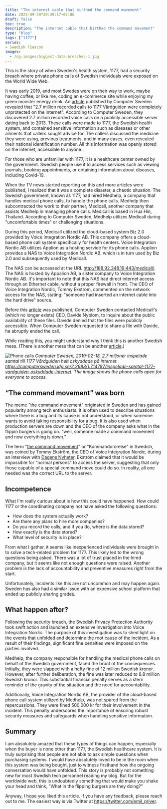 ```yaml
---
title: "The internet cable that birthed the command movement"
date: 2023-09-20T20:39:17+02:00
draft: false
toc: true
description: "The internet cable that birthed the command movement"
type: "blog"
tags: ["1177"]
series:
- Swedish Fiascos
images:
  - /og-images/biggest-data-breaches-1.jpg
---
```

This is the story of when Sweden's health system, 1177, had a security breach where private phone calls of Swedish individuals were exposed on the World Wide Web.

It was early 2019, and most Swedes were on their way to work, maybe having coffee, or like me, coding an e-commerce site while enjoying my green monster energy drink. An [article](https://computersweden.idg.se/2.2683/1.714787/inspelade-samtal-1177-vardguiden-oskyddade-internet) published by Computer Sweden revealed that "2.7 million recorded calls to 1177 Vårdguiden were completely unprotected on the internet". According to Computer Sweden, they discovered 2.7 million recorded voice calls on a publicly accessible server dating back to 2013. These calls were made to 1177, the Swedish health system, and contained sensitive information such as diseases or other ailments that callers sought advice for. The callers discussed the medicine they were using, previous treatments, and in many cases, even revealed their national identification number. All this information was openly stored on the internet, accessible to anyone.

For those who are unfamiliar with 1177, it is a healthcare center owned by the government. Swedish people use it to access services such as viewing journals, booking appointments, or obtaining information about diseases, including Covid-19.

When the TV news started reporting on this and more articles were published, I realized that it was a complete disaster, a chaotic situation. The Swedish government, known as 1177, had hired Medhelp, a company that handles medical phone calls, to handle the phone calls. Medhelp then subcontracted the work to their partner, Medicall, another company that assists Medhelp in managing phone calls. Medicall is based in Hua Hin, Thailand. According to Computer Sweden, Medhelp utilizes Medicall during "uncomfortable times" or challenging situations.

During this period, Medicall utilized the cloud-based system Biz 2.0 provided by Voice Integration Nordic AB. This company offers a cloud-based phone call system specifically for health centers. Voice Integration Nordic AB utilizes Applion as a hosting service for its phone calls. Applion provides a NAS to Voice Integration Nordic AB, which is in turn used by Biz 2.0 and subsequently used by Medicall.

The NAS can be accessed at the URL http://188.92.248.19:443/medicall/. The NAS is hosted by Appalion AB, a sister company to Voice Integration Nordic AB. It's important to note that this NAS had direct internet access through an Ethernet cable, without a proper firewall in front. The CEO of Voice Integration Nordic, Tommy Ekström, commented on the network access for the NAS, stating: "someone had inserted an internet cable into the hard drive" source.

Before this [article](https://computersweden.idg.se/2.2683/1.714787/inspelade-samtal-1177-vardguiden-oskyddade-internet) was published, Computer Sweden contacted Medicall's (which no longer exists) CEO, Davide Nyblom, to inquire about the public availability of these files. Davide denied that the files were publicly accessible. When Computer Sweden requested to share a file with Davide, he abruptly ended the call.

While reading this, you might understand why I think this is another Swedish mess. (There is another mess that can be another [article](https://www.svt.se/nyheter/lokalt/stockholm/han-trottnade-pa-skolplattformen-byggde-en-egen-app).)

![Phone calls](/images/1177/phone-call-list.jpg)
*Computer Sweden, 2019-02-18, 2,7 miljoner inspelade samtal till 1177 Vårdguiden helt oskyddade på internet. https://computersweden.idg.se/2.2683/1.714787/inspelade-samtal-1177-vardguiden-oskyddade-internet. The image shows the phone calls open for everyone to access.*

## “The command movement” was born

The meme "the command movement" originated in Sweden and has gained popularity among tech enthusiasts. It is often used to describe situations where there is a bug and its cause is not understood, or when someone wants to avoid taking responsibility for a bug. It is also used when production servers are down and the CEO of the company asks what in the flippin burgers is going on.  "well, someone made a command movement and now everything is down.”

The term "[the command movement](https://it-ord.idg.se/ord/kommandororelse/)" or "Kommandorörelse" in Swedish, was coined by Tommy Ekström, the CEO of Voice Integration Nordic, during an interview with [Dagens Nyheter](https://www.dn.se/ekonomi/ansvarig-for-vardguiden-haveriet-manskliga-faktorn/). Ekström claimed that it would be impossible for "normal persons" to access the server, suggesting that only those capable of a special command move could do so. In reality, all one needed was the correct URL to the server.


## Incompetence

What I'm really curious about is how this could have happened. How could 1177 or the coordinating company not have asked the following questions:

- How does the system actually work?
- Are there any plans to hire more companies?
- Do you record the calls, and if you do, where is the data stored?
- How exactly is the data stored?
- What level of security is in place?

From what I gather, it seems like inexperienced individuals were brought in to solve a tech-related problem for 1177. This likely led to the wrong questions being asked. There was a lot of trust placed in the hired company, but it seems like not enough questions were raised. Another problem is the lack of accountability and preventive measures right from the start.

Unfortunately, incidents like this are not uncommon and may happen again. Sweden has also had a similar issue with an expensive school platform that ended up publicly sharing grades.

## What happen after?

Following the security breach, the Swedish Privacy Protection Authority took swift action and launched an extensive investigation into Voice Integration Nordic. The purpose of this investigation was to shed light on the events that unfolded and determine the root cause of the incident. As a result of their findings, significant fine penalties were imposed on the parties involved.

Medhelp, the company responsible for handling the medical phone calls on behalf of the Swedish government, faced the brunt of the consequences. Initially, they were slapped with a hefty fine of 12 million Swedish kronor. However, after further deliberation, the fine was later reduced to 8.8 million Swedish kronor. This substantial financial penalty serves as a stern reminder of the gravity of the situation and the need for accountability.

Additionally, Voice Integration Nordic AB, the provider of the cloud-based phone call system utilized by Medhelp, was not spared from the repercussions. They were fined 500,000 kr for their involvement in the incident. This penalty underscores the importance of ensuring robust security measures and safeguards when handling sensitive information.

## Summary

I am absolutely amazed that these types of things can happen, especially when the buyer is none other than 1177, the Swedish healthcare system. It is truly surprising that people are not able to ask simple questions when purchasing systems. I would have absolutely loved to be in the room when this system was being bought, just to witness firsthand how the ongoing conversation would have unfolded. This story is probably not something new for most Swedish tech personnel reading my blog. But for the worldwide web, this is undoubtedly something that would make you shake your head and think, "What in the flipping burgers are they doing?"

Anyway, I hope you liked this article. If you have any feedback, please reach out to me. The easiest way is via Twitter at https://twitter.com/emil_priver.
